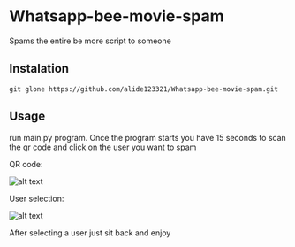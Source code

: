 # Whatsapp-bee-movie-spam

Spams the entire be more script to someone

## Instalation

`git glone https://github.com/alide123321/Whatsapp-bee-movie-spam.git`

## Usage

run main.py program. Once the program starts you have 15 seconds to scan the qr code and click on the user you want to spam

QR code:

![alt text](https://qph.fs.quoracdn.net/main-qimg-81a472b5eb69e75c6333f0070ccef3bd)

User selection:

![alt text](https://3.bp.blogspot.com/-MygS0QXN_HE/VYu_NQfXMbI/AAAAAAAAE-I/NLPqibAU368/w1200-h630-p-k-no-nu/whatsapp-web2.jpg)

After selecting a user just sit back and enjoy
